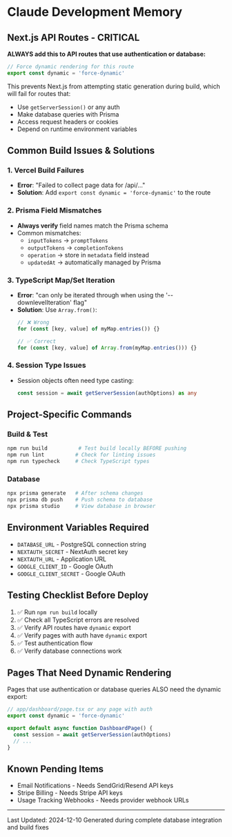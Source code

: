 # Claude Development Memory

## Next.js API Routes - CRITICAL

**ALWAYS add this to API routes that use authentication or database:**
```typescript
// Force dynamic rendering for this route
export const dynamic = 'force-dynamic'
```

This prevents Next.js from attempting static generation during build, which will fail for routes that:
- Use `getServerSession()` or any auth
- Make database queries with Prisma
- Access request headers or cookies
- Depend on runtime environment variables

## Common Build Issues & Solutions

### 1. Vercel Build Failures
- **Error**: "Failed to collect page data for /api/..."
- **Solution**: Add `export const dynamic = 'force-dynamic'` to the route

### 2. Prisma Field Mismatches
- **Always verify** field names match the Prisma schema
- Common mismatches:
  - `inputTokens` → `promptTokens`
  - `outputTokens` → `completionTokens`
  - `operation` → store in `metadata` field instead
  - `updatedAt` → automatically managed by Prisma

### 3. TypeScript Map/Set Iteration
- **Error**: "can only be iterated through when using the '--downlevelIteration' flag"
- **Solution**: Use `Array.from()`:
  ```typescript
  // ❌ Wrong
  for (const [key, value] of myMap.entries()) {}
  
  // ✅ Correct
  for (const [key, value] of Array.from(myMap.entries())) {}
  ```

### 4. Session Type Issues
- Session objects often need type casting:
  ```typescript
  const session = await getServerSession(authOptions) as any
  ```

## Project-Specific Commands

### Build & Test
```bash
npm run build          # Test build locally BEFORE pushing
npm run lint          # Check for linting issues
npm run typecheck     # Check TypeScript types
```

### Database
```bash
npx prisma generate   # After schema changes
npx prisma db push    # Push schema to database
npx prisma studio     # View database in browser
```

## Environment Variables Required
- `DATABASE_URL` - PostgreSQL connection string
- `NEXTAUTH_SECRET` - NextAuth secret key
- `NEXTAUTH_URL` - Application URL
- `GOOGLE_CLIENT_ID` - Google OAuth
- `GOOGLE_CLIENT_SECRET` - Google OAuth

## Testing Checklist Before Deploy
1. ✅ Run `npm run build` locally
2. ✅ Check all TypeScript errors are resolved
3. ✅ Verify API routes have `dynamic` export
4. ✅ Verify pages with auth have `dynamic` export
5. ✅ Test authentication flow
6. ✅ Verify database connections work

## Pages That Need Dynamic Rendering
Pages that use authentication or database queries ALSO need the dynamic export:
```typescript
// app/dashboard/page.tsx or any page with auth
export const dynamic = 'force-dynamic'

export default async function DashboardPage() {
  const session = await getServerSession(authOptions)
  // ...
}
```

## Known Pending Items
- Email Notifications - Needs SendGrid/Resend API keys
- Stripe Billing - Needs Stripe API keys
- Usage Tracking Webhooks - Needs provider webhook URLs

---
Last Updated: 2024-12-10
Generated during complete database integration and build fixes